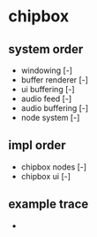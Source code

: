 # chipbox

## system order
- windowing         [-]
- buffer renderer   [-]
- ui buffering      [-]
- audio feed        [-]
- audio buffering   [-]
- node system       [-]
## impl order
- chipbox nodes     [-]
- chipbox ui        [-]


## example trace
- 

